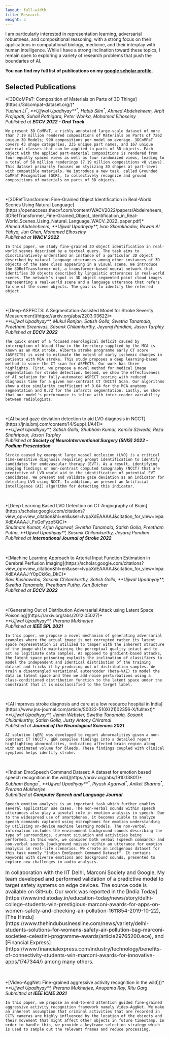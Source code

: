 ```yaml
---
layout: full-width
title: Research
weight: 3
---
```


<script type="text/x-mathjax-config">
MathJax.Hub.Config({
  <!-- tex2jax: {inlineMath: [['$','$'], ['\\(','\\)']]}, -->
  jax: ["input/TeX","output/HTML-CSS"],
  displayAlign: "left",
  "HTML-CSS": { scale: 110}
});
</script>

I am particularly interested in representation learning, adversarial robustness, and compositional reasoning, with a strong focus on their applications in computational biology, medicine, and their interplay with human intelligence. While I have a strong inclination toward these topics, I remain open to exploring a variety of research problems that push the boundaries of AI.

**You can find my full list of publications on my [google scholar profile](https://scholar.google.com/citations?user=lvpaXdEAAAAJ&hl=en).**

## Selected Publications

<p class="paper" markdown="1">
    *[3DCoMPaT: Composition of Materials on Parts of 3D Things](https://3dcompat-dataset.org/)*<br/>
    <i>Yuchen Li<sup>*</sup>, **Ujjwal Upadhyay**<sup>*</sup>, Habib Slim<sup>*</sup>, Ahmed Abdelreheem, Arpit Prajapati, Suhail Pothigara, Peter Wonka, Mohamed Elhoseiny</i><br/>
    <i>Published at <b>ECCV 2022 - Oral Track</b></i>
</p>

```We present 3D CoMPaT, a richly annotated large-scale dataset of more than 7.19 million rendered compositions of Materials on Parts of 7262 unique 3D Models; 990 compositions per model on average. 3DCoMPaT covers 43 shape categories, 235 unique part names, and 167 unique material classes that can be applied to parts of 3D objects. Each object with the applied part-material compositions is rendered from four equally spaced views as well as four randomized views, leading to a total of 58 million renderings (7.19 million compositions ×8 views). This dataset primarily focuses on stylizing 3D shapes at part-level with compatible materials. We introduce a new task, called Grounded CoMPaT Recognition (GCR), to collectively recognize and ground compositions of materials on parts of 3D objects.```

<br/>
<p class="paper" markdown="1">
    *[3DRefTransformer: Fine-Grained Object Identification in Real-World Scenes Using Natural Language](https://openaccess.thecvf.com/content/WACV2022/papers/Abdelreheem_3DRefTransformer_Fine-Grained_Object_Identification_in_Real-World_Scenes_Using_Natural_Language_WACV_2022_paper.pdf)*<br/>
    <i>Ahmed Abdelreheem, **Ujjwal Upadhyay**, Ivan Skorokhodov, Rawan Al Yahya, Jun Chen, Mohamed Elhoseiny</i><br/>
    <i>Published at <b>WACV 2022</b></i>
</p>

```In this paper, we study fine-grained 3D object identification in real-world scenes described by a textual query. The task aims to discriminatively understand an instance of a particular 3D object described by natural language utterances among other instances of 3D objects of the same class appearing in a visual scene. We introduce the 3DRefTransformer net, a transformer-based neural network that identifies 3D objects described by linguistic utterances in real-world scenes. The network's input is 3D object segmented point cloud images representing a real-world scene and a language utterance that refers to one of the scene objects. The goal is to identify the referred object.```

<br/>
<p class="paper" markdown="1">
    *[Deep-ASPECTS: A Segmentation-Assisted Model for Stroke Severity Measurement](https://arxiv.org/abs/2203.03622)*<br/>
    <i>**Ujjwal Upadhyay**, Mukul Ranjan, Satish Golla, Swetha Tanamala, Preetham Sreenivas, Sasank Chilamkurthy, Jeyaraj Pandian, Jason Tarpley</i><br/>
    <i>Published at <b>ECCV 2022</b></i>
</p>

```The quick onset of a focused neurological deficit caused by interruption of blood flow in the territory supplied by the MCA is known as an MCA stroke. Alberta stroke programme early CT score (ASPECTS) is used to estimate the extent of early ischemic changes in patients with MCA stroke. This study proposes a deep learning-based method to score the CT scan for ASPECTS. Our work has three highlights. First, we propose a novel method for medical image segmentation for stroke detection. Second, we show the effectiveness of AI solution for fully-automated ASPECT scoring with reduced diagnosis time for a given non-contrast CT (NCCT) Scan. Our algorithms show a dice similarity coefficient of 0.64 for the MCA anatomy segmentation and 0.72 for the infarcts segmentation. Lastly, we show that our model's performance is inline with inter-reader variability between radiologists.```

<br/>
<p class="paper" markdown="1">
    *[AI based gaze deviation detection to aid LVO diagnosis in NCCT](https://jnis.bmj.com/content/14/Suppl_1/A41)*<br/>
    <i>**Ujjwal Upadhyay**, Satish Golla, Shubham Kumar, Kamila Szweda, Reza Shahripour, Jason Tarpley</i><br/>
    <i>Published at <b>Society of NeuroInterventional Surgery (SNIS) 2022 - Podium Presentation</b></i>
</p>

```Stroke caused by emergent large vessel occlusion (LVO) is a critical time-sensitive diagnosis requiring prompt identification to identify candidates for endovascular therapy (EVT). As a result, identifying imaging findings on non-contrast computed tomography (NCCT) that are predictive of LVO would aid in the identification of potential EVT candidates. We present and validate gaze deviation as an indicator for detecting LVO using NCCT. In addition, we present an Artificial Intelligence (AI) algorithm for detecting this indicator.```

<br/>
<p class="paper" markdown="1">
    *[Deep Learning Based LVO Detection on CT Angiography of Brain](https://scholar.google.com/citations?view_op=view_citation&hl=en&user=lvpaXdEAAAAJ&citation_for_view=lvpaXdEAAAAJ:_FxGoFyzp5QC)*<br/>
    <i>Shubham Kumar, Arjun Agarwal, Swetha Tanamala, Satish Golla, Preetham Putha, **Ujjwal Upadhyay**, Sasank Chilamkurthy, Jeyaraj Pandian</i><br/>
    <i>Published at <b>International Journal of Stroke 2022</b></i>
</p>

<br/>
<p class="paper" markdown="1">
    *[Machine Learning Approach to Arterial Input Function Estimation in Cerebral Perfusion Imaging](https://scholar.google.com/citations?view_op=view_citation&hl=en&user=lvpaXdEAAAAJ&citation_for_view=lvpaXdEAAAAJ:Y0pCki6q_DkC)*<br/>
    <i>Ravi Kushawaha, Sasank Chilamkurthy, Satish Golla, **Ujjwal Upadhyay**, Swetha Tanamala, Preetham Putha, Ken Butcher</i><br/>
    <i>Published at <b>ECCV 2022</b></i>
</p>

<br/>
<p class="paper" markdown="1">
    *[Generating Out of Distribution Adversarial Attack using Latent Space Poisoning](https://arxiv.org/abs/2012.05027)*<br/>
    <i>**Ujjwal Upadhyay**, Prerana Mukherjee</i><br/>
    <i>Published at <b>IEEE SPL 2021</b></i>
</p>

```In this paper, we propose a novel mechanism of generating adversarial examples where the actual image is not corrupted rather its latent space representation is utilized to tamper with the inherent structure of the image while maintaining the perceptual quality intact and to act as legitimate data samples. As opposed to gradient-based attacks, the latent space poisoning exploits the inclination of classifiers to model the independent and identical distribution of the training dataset and tricks it by producing out of distribution samples. We train a disentangled variational autoencoder (beta-VAE) to model the data in latent space and then we add noise perturbations using a class-conditioned distribution function to the latent space under the constraint that it is misclassified to the target label.```

<br/>
<p class="paper" markdown="1">
    *[AI improves stroke diagnosis and care at a low resource hospital in India](https://www.jns-journal.com/article/S0022-510X(21)02356-X/fulltext)*<br/>
    <i>**Ujjwal Upadhyay**, Jemin Webster, Swetha Tanamala, Sasank Chilamkurthy, Satish Golla, Justy Antony Chiramal</i><br/>
    <i>Published at <b>Journal of the Neurological Sciences 2021</b></i>
</p>

```AI solution (qER) was developed to report abnormalities given a non-contrast CT (NCCT). qER compiles findings into a detailed report highlighting abnormalities, indicating affected brain region along with estimated volume for bleeds. These findings coupled with clinical symptoms helps identify stroke.```

<br/>
<p class="paper" markdown="1">
    *[Indian EmoSpeech Command Dataset: A dataset for emotion based speech recognition in the wild](https://arxiv.org/abs/1910.13801)*<br/>
    <i>Subham Banga<sup>*</sup>, **Ujjwal Upadhyay**<sup>*</sup>, Piyush Agarwal<sup>*</sup>, Aniket Sharma<sup>*</sup>, Prerana Mukherjee</i><br/>
    <i>Submitted at <b>Computer Speech and Language Journal</b></i>
</p>

```Speech emotion analysis is an important task which further enables several application use cases. The non-verbal sounds within speech utterances also play a pivotal role in emotion analysis in speech. Due to the widespread use of smartphones, it becomes viable to analyze speech commands captured using microphones for emotion understanding by utilizing on-device machine learning models. The non-verbal information includes the environment background sounds describing the type of surroundings, current situation and activities being performed. In this work, we consider both verbal (speech commands) and non-verbal sounds (background noises) within an utterance for emotion analysis in real-life scenarios. We create an indigenous dataset for this task namely "Indian EmoSpeech Command Dataset". It contains keywords with diverse emotions and background sounds, presented to explore new challenges in audio analysis. ```

<p class="paper" markdown="1" style="font-size: 1rem;">
In collaboration with the IIT Delhi, Marconi Society and Google, My team developed and performed validation of a predictive model to target safety systems on edge devices. The source code is available on GitHub. Our work was reported in the 
[India Today](https://www.indiatoday.in/education-today/news/story/delhi-college-students-win-prestigious-marconi-awards-for-apps-on-women-safety-and-checking-air-pollution-1611854-2019-10-22), [The Hindu](https://www.thehindubusinessline.com/news/variety/delhi-students-solutions-for-womens-safety-air-pollution-bag-marconi-societies-celestini-programme-awards/article29765200.ece), and [Financial Express](https://www.financialexpress.com/industry/technology/benefits-of-connectivity-students-win-marconi-awards-for-innovative-apps/1747344/) among many others.
</p>

<br/>
<p class="paper" markdown="1">
    *[Video-AggNet: Fine-grained aggressive activity recognition in the wild]()*<br/>
    <i>**Ujjwal Upadhyay**, Prerana Mukherjee, Anupama Ray, Ritu Garg</i><br/>
    <i>Submitted at <b>IEEE ICME 2021</b></i>
</p>

```In this paper, we propose an end-to-end attention guided fine-grained aggressive activity recognition framework namely Video-AggNet. We make an inherent assumption that criminal activities that are recorded in CCTV cameras are highly influenced by the location of the objects and their movement that might affect other objects in future timestamp. In order to handle this, we provide a keyframe selection strategy which is used to sample out the relevant frames and reduce processing.```

<!-- ## Algorithmic Fairness
<p class="paper" markdown="1">
*[Prediction-Based Decisions and Fairness: A Catalogue of Choices, Assumptions, and Definitions](https://arxiv.org/abs/1811.07867)*<br/>
To Appear in Annual Review of Statistics, 2021<br/>
S Mitchell, **E Potash**, S Barocas, A D'Amour, K Lum
</p> -->
